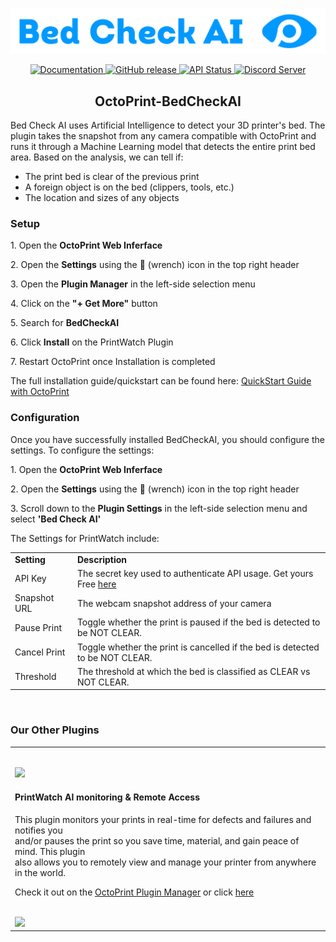 <p align="center">
    <br>
    <img src="/extras/images/bed-check-ai.png" width="600"/>
    <br>
<p>
<p align="center">
    <a href="https://printpal.io/">
        <img alt="Documentation" src="https://img.shields.io/badge/website-online-brightgreen">
    </a>
    <a href="https://github.com/printpal-io/OctoPrint-PrintWatch/releases">
        <img alt="GitHub release" src="https://img.shields.io/badge/release-1.0.0-blue">
    </a>
    <a href="https://printpal.pythonanywhere.com/api/status">
        <img alt="API Status" src="https://img.shields.io/badge/API-online-brightgreen">
    </a>
    <a href="https://discord.gg/DRM7w88AbS">
        <img alt="Discord Server" src="https://img.shields.io/badge/discord-online-blueviolet?logo=discord">
    </a>
</p>
<h2 align="center">
  OctoPrint-BedCheckAI
</h2>
<p>
  Bed Check AI uses Artificial Intelligence to detect your 3D printer's bed. The plugin takes the snapshot from any camera compatible with OctoPrint and runs it through a Machine Learning model that detects the entire print bed area. Based on the analysis, we can tell if:
</p>
<ul>
  <li>The print bed is clear of the previous print</li>
  <li>A foreign object is on the bed (clippers, tools, etc.)</li>
  <li>The location and sizes of any objects</li>
</ul>
<h3>
  Setup
</h3>
<p>
    1. Open the <b>OctoPrint Web Inferface</b>
</p>
<p>
    2. Open the <b>Settings</b> using the 🔧 (wrench) icon in the top right header
</p>
<p>
    3. Open the <b>Plugin Manager</b> in the left-side selection menu
</p>
<p>
    4. Click on the <b>"+ Get More"</b> button
</p>
<p>
    5. Search for <b>BedCheckAI</b>
</p>
<p>
    6. Click <b>Install</b> on the PrintWatch Plugin
</p>
<p>
  7. Restart OctoPrint once Installation is completed
</p>
<p>
  The full installation guide/quickstart can be found here: <a href="https://github.com/printpal-io/OctoPrint-BedCheckAI/wiki/Installation">QuickStart Guide with OctoPrint</a>
</p>
<h3>
  Configuration
</h3>
<p>
  Once you have successfully installed BedCheckAI, you should configure the settings. To configure the settings:
</p>
<p>
    1. Open the <b>OctoPrint Web Inferface</b>
</p>
<p>
    2. Open the <b>Settings</b> using the 🔧 (wrench) icon in the top right header
</p>
<p>
    3. Scroll down to the <b>Plugin Settings</b> in the left-side selection menu and select <b>'Bed Check AI'</b>
</p>
<p>
    The Settings for PrintWatch include:
</p>
<table>
  <tr>
    <td>
      <b>Setting</b>
    </td>
    <td>
      <b>Description</b>
    </td>
  </tr>
  <tr>
    <td>
      API Key
    </td>
    <td>
      The secret key used to authenticate API usage. Get yours Free <a href="https://printpal.io/pricing/">here</a>
    </td>
  </tr>
  <tr>
    <td>
      Snapshot URL
    </td>
    <td>
      The webcam snapshot address of your camera
    </td>
  </tr>
  <tr>
    <td>
      Pause Print
    </td>
    <td>
      Toggle whether the print is paused if the bed is detected to be NOT CLEAR.
    </td>
  </tr>
  <tr>
    <td>
      Cancel Print
    </td>
    <td>
      Toggle whether the print is cancelled if the bed is detected to be NOT CLEAR.
    </td>
  </tr>
  <tr>
    <td>
      Threshold
    </td>
    <td>
      The threshold at which the bed is classified as CLEAR vs NOT CLEAR.
    </td>
  </tr>
</table>
<br>

<h3>Our Other Plugins</h3>
<table>
  <tr>
    <td>
      <p align="left">
    <br>
    <a href="https://github.com/printpal-io/OctoPrint-PrintWatch">
      <img src="https://printpal.io/wp-content/uploads/2022/01/printwatch_logo_gh.png" width="400"/>
    </a>
    <br>
    <p>
    <h4>PrintWatch AI monitoring & Remote Access</h4>
    <p>
      This plugin monitors your prints in real-time for defects and failures and notifies you<br> 
      and/or pauses the print so you save time, material, and gain peace of mind. This plugin<br> 
      also allows you to remotely view and manage your printer from anywhere in the world.
    </p>
      <p>
        Check it out on the <a href="https://plugins.octoprint.org/plugins/printwatch/">OctoPrint Plugin Manager</a> or click <a href="https://github.com/printpal-io/OctoPrint-PrintWatch">here</a>
      </p>
      <br>
        <img src="/extras/images/ai-example.gif"/>
      <br>
    </td>
  </tr>
</table>
